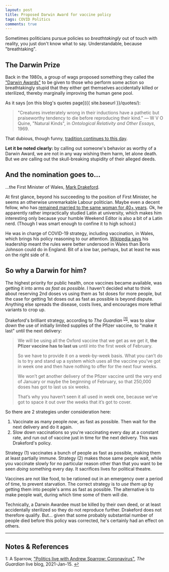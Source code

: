 ```yaml
---
layout: post
title: Proposed Darwin Award for vaccine policy
tags: COVID Politics
comments: true
---
```


Sometimes politicians pursue policies so _breathtakingly_ out of touch with reality, you
just don't know what to say.  Understandable, because "breathtaking".  


## The Darwin Prize  

Back in the 1980s, a group of wags proposed something they called the 
["Darwin Awards"](https://en.wikipedia.org/wiki/Darwin_Awards) to be given to those who
perform some action so breathtakingly stupid that they either get themselves accidentally
killed or sterilized, thereby marginally improving the human gene pool.  

As it says [on this blog's quotes page]({{ site.baseurl }}/quotes/):  
> "Creatures inveterately wrong in their inductions have a pathetic but praiseworthy
> tendency to die before reproducing their kind." &mdash; W V O Quine, "Natural Kinds", 
> in _Ontological Relativity and Other Essays_, 1969.  

That dubious, though funny, [tradition continues to this day](https://darwinawards.com/).  

__Let it be noted clearly:__ by calling out someone's behavior as worthy of a Darwin Award, we are not
in any way wishing them harm, let alone death.  But we _are_ calling out the
skull-breaking stupidity of their alleged deeds.  


## And the nomination goes to&hellip;  

&hellip;the First Minister of Wales,
[Mark Drakeford](https://en.wikipedia.org/wiki/Mark_Drakeford).  

At first glance, beyond his succeeding to the position of First Minister, he seems an
otherwise unremarkable Labour politician.  Maybe even a decent fellow, who has 
[remained married to the same woman for 40+ years](https://en.wikipedia.org/wiki/Mark_Drakeford#First_Minister).
Ok, he apparently rather impractically studied Latin at university, which makes him
interesting only because your humble Weekend Editor is also a bit of a Latin nerd.
(Though I was smart enough to confine it to high school.)  

He was in charge of COVID-19 strategy, including vaccination, in Wales, which brings his
policy reasoning to our attention.
[Wikipedia says](https://en.wikipedia.org/wiki/Mark_Drakeford#First_Minister) his
leadership meant the rules were better undersood in Wales than Boris Johnson could do in
England.  Bit of a low bar, perhaps, but at least he was on the right side of it.  


## So why a Darwin for him?  

The highest priority for public health, once vaccines became available, was getting it
into arms _as fast as possible._  I haven't decided what to think about reserving 2nd
doses vs using them as 1st doses for more people, but the case for getting 1st doses out
as fast as possible is beyond dispute.  Anything else spreads the disease, costs lives,
and encourages more lethal variants to crop up.  

Drakeford's brilliant strategy, according to _The Guardian_ <sup id="fn1a">[[1]](#fn1)</sup>, was
to _slow down_ the use of initially limited supplies of the Pfizer vaccine, to "make it
last" until the next delivery:  

> We will be using all the Oxford vaccine that we get as we get it, __the Pfizer vaccine has
> to last us__ until into the first week of February.  
>  
> So we have to provide it on a week-by-week basis. What you can’t do is to try and stand
> up a system which uses all the vaccine you’ve got in week one and then have nothing to
> offer for the next four weeks.  
>  
> We won’t get another delivery of the Pfizer vaccine until the very end of January or
> maybe the beginning of February, so that 250,000 doses has got to last us six weeks.  
>  
> That’s why you haven’t seen it all used in week one, because we’ve got to space it out
> over the weeks that it’s got to cover.  

So there are 2 strategies under consideration here:  
1. Vaccinate as many people _now_, as fast as possible.  Then wait for the next delivery
   and do it again.  
2. Slow down vaccinations so you're vaccinating every day at a constant rate, and run out
   of vaccine just in time for the next delivery.  This was Drakeford's policy.  

Strategy (1) vaccinates a bunch of people as fast as possible, making them at least
partially immune.  Strategy (2) makes those same people wait, while you vaccinate slowly
for no particular reason other than that you want to be seen _doing_ something every day.
It sacrifices lives for political theatre.  

Vaccines are not like food, to be rationed out in an emergency over a period of time, to
prevent starvation.  The correct strategy is to _use them up_ by getting them into
people's arms as fast as possible.  The alternative is to make people wait, during which
time some of them will die.  

Technically, a Darwin Awardee must be killed by their own deed, or at least accidentally
sterilized so they do not reproduce further.  Drakeford does not therefore qualify.
But&hellip; given that some probably substantial number of people died before this policy
was corrected, he's certainly had an effect on others.  


---

## Notes &amp; References  

<!--
<sup id="fn1a">[[1]](#fn1)</sup>
<a id="fn1">1</a>: [↩](#fn1a)  
-->

<a id="fn1">1</a>: A Sparrow, ["Politics live with Andrew Sparrow: Coronavirus"](https://www.theguardian.com/politics/live/2021/jan/15/uk-covid-coronavirus-live-news-updates-boris-johnson-vaccines-schools?page=with:block-60019e668f08c2ca166f5f95#block-60019e668f08c2ca166f5f95), _The Guardian_ live blog, 2021-Jan-15. [↩](#fn1a)  
